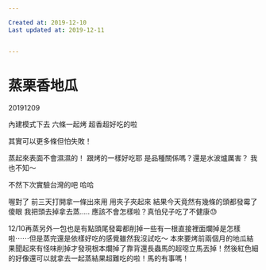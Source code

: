 ```yaml
---

Created at: 2019-12-10
Last updated at: 2019-12-11


---
```


# 蒸栗香地瓜


20191209

內建模式下去
六條一起烤
超香超好吃的啦

其實可以更多條但怕失敗！

蒸起來表面不會濕濕的！
跟烤的一樣好吃耶
是品種關係嗎？還是水波爐厲害？
我也不知～

不然下次實驗台灣的吧 哈哈

喔對了 前三天打開拿一條出來用
用夾子夾起來
結果今天竟然有幾條的頭都發霉了傻眼
我把頭去掉拿去蒸.....
應該不會怎樣啦？真怕兒子吃了不健康😓

12/10再蒸另外一包也是有點頭尾發霉都削掉一些有一根直接裡面爛掉是怎樣啦⋯⋯但是蒸完還是依樣好吃的感覺雖然我沒試吃～
本來要烤前兩個月的地瓜結果聞起來有怪味削掉才發現根本爛掉了靠背還長蟲馬的超噁立馬丟掉！然後紅色細的好像還可以就拿去一起蒸結果超難吃的啦！馬的有事嗎！

